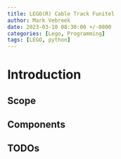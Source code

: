 ```yaml
---
title: LEGO(R) Cable Track Funitel
author: Mark Vebreek
date: 2023-03-10 08:30:00 +/-0800
categories: [Lego, Programming]
tags: [LEGO, python]
---
```


# Introduction


## Scope


## Components


## TODOs
